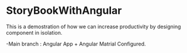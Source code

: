 # StoryBookWithAngular

This is a demostration of how we can increase productivity by designing component in isolation.

-Main branch : Angular App + Angular Matrial Configured.

